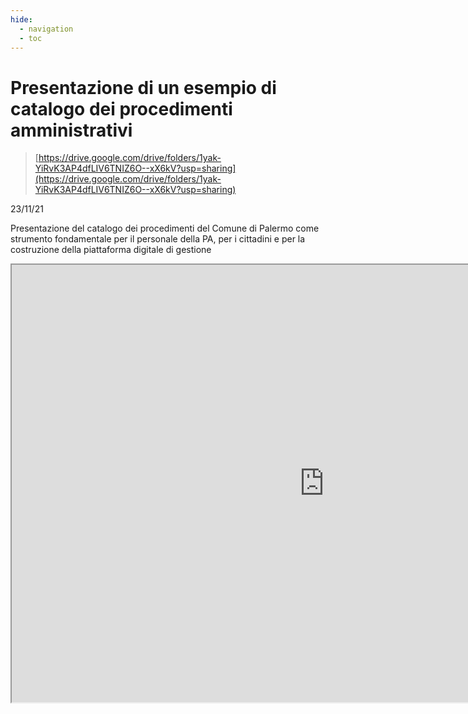 ```yaml
---
hide:
  - navigation
  - toc
---
```




# Presentazione di un esempio di catalogo dei procedimenti amministrativi
> [https://drive.google.com/drive/folders/1yak-YiRvK3AP4dfLIV6TNIZ6O--xX6kV?usp=sharing](https://drive.google.com/drive/folders/1yak-YiRvK3AP4dfLIV6TNIZ6O--xX6kV?usp=sharing)

23/11/21


Presentazione del catalogo dei procedimenti del Comune di Palermo come strumento fondamentale per il personale della PA, per i cittadini e per la costruzione della piattaforma digitale di gestione

<iframe src="https://uo-transizionedigitalecomunepalermo.github.io/procedimenti-amministrativi-comunepalermo/" height=700; width=1000; > </iframe>
